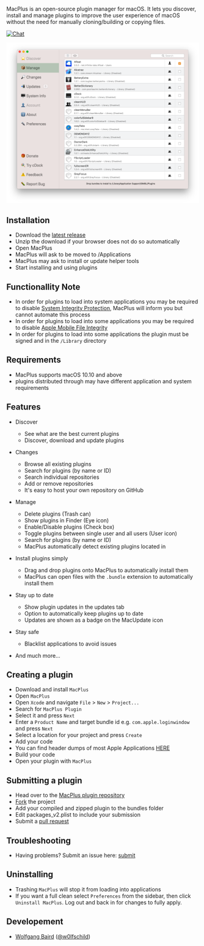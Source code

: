 <!--![Banner](web/banner.png)-->

MacPlus is an open-source plugin manager for macOS. It lets you discover, install and manage plugins to improve the user experience of macOS without the need for manually cloning/building or copying files.

[![Chat](https://badges.gitter.im/Join%20Chat.svg)](https://gitter.im/MacPlus/Lobby)

![Preview](web/preview.png)

## Installation

- Download the [latest release](https://github.com/w0lfschild/app_updates/raw/master/MacPlus/MacPlus_master.zip)
- Unzip the download if your browser does not do so automatically
- Open MacPlus
- MacPlus will ask to be moved to /Applications
- MacPlus may ask to install or update helper tools
- Start installing and using plugins

## Functionallity Note

- In order for plugins to load into system applications you may be required to disable [System Integrity Protection](https://apple.stackexchange.com/questions/208478/how-do-i-disable-system-integrity-protection-sip-aka-rootless-on-os-x-10-11), MacPlus will inform you but cannot automate this process
- In order for plugins to load into some applications you may be required to disable [Apple Mobile File Integrity](https://www.theiphonewiki.com/wiki/AppleMobileFileIntegrity)
- In order for plugins to load into some applications the plugin must be signed and in the `/Library` directory

## Requirements

- MacPlus supports macOS 10.10 and above
- plugins distributed through may have different application and system requirements

## Features

- Discover
    - See what are the best current plugins
    - Discover, download and update plugins


- Changes
    - Browse all existing plugins
    - Search for plugins (by name or ID)
    - Search individual repositories
    - Add or remove repositories
    - It's easy to host your own repository on GitHub


- Manage
    - Delete plugins (Trash can)
    - Show plugins in Finder (Eye icon)
    - Enable/Disable plugins (Check box)
    - Toggle plugins between single user and all users (User icon)
    - Search for plugins (by name or ID)
    - MacPlus automatically detect existing plugins located in 


- Install plugins simply
    - Drag and drop plugins onto MacPlus to automatically install them
    - MacPlus can open files with the `.bundle` extension to automatically install them


- Stay up to date
    - Show plugin updates in the updates tab
    - Option to automatically keep plugins up to date
    - Updates are shown as a badge on the MacUpdate icon


- Stay safe
    - Blacklist applications to avoid issues

- And much more...

## Creating a plugin

- Download and install `MacPlus`
- Open `MacPlus`
- Open `Xcode` and navigate `File` > `New` > `Project...`
- Search for `MacPlus Plugin`
- Select it and press `Next`
- Enter a  `Product Name` and target bundle id e.g. `com.apple.loginwindow` and press `Next`
- Select a location for your project and press `Create`
- Add your code
- You can find header dumps of most Apple Applications [HERE](https://github.com/w0lfschild/macOS_headers)
- Build your code
- Open your plugin with `MacPlus`

## Submitting a plugin

- Head over to the [MacPlus plugin repository](https://github.com/w0lfschild/macplugins)
- [Fork](https://github.com/w0lfschild/macplugins/fork) the project
- Add your compiled and zipped plugin to the bundles folder
- Edit packages_v2.plist to include your submission
- Submit a [pull request](https://github.com/w0lfschild/macplugins/compare)

## Troubleshooting

- Having problems? Submit an issue here: [submit](https://github.com/w0lfschild/MacPlus/issues/new)

## Uninstalling

- Trashing `MacPlus` will stop it from loading into applications 
- If you want a full clean select `Preferences` from the sidebar, then click `Uninstall MacPlus`. Log out and back in for changes to fully apply.

## Developement

- [Wolfgang Baird](https://github.com/w0lfschild) ([@w0lfschild](https://github.com/w0lfschild))
